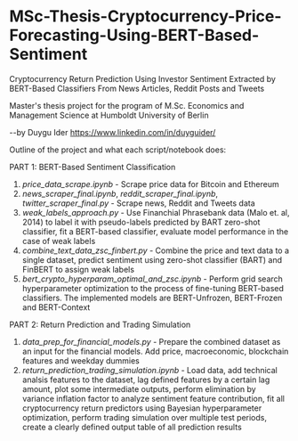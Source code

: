 # MSc-Thesis-Cryptocurrency-Price-Forecasting-Using-BERT-Based-Sentiment

Cryptocurrency Return Prediction Using Investor Sentiment Extracted by BERT-Based Classifiers From News Articles, Reddit Posts and Tweets

Master's thesis project for the program of M.Sc. Economics and Management Science at Humboldt University of Berlin

--by Duygu Ider   https://www.linkedin.com/in/duyguider/

Outline of the project and what each script/notebook does:

PART 1: BERT-Based Sentiment Classification
1. _price_data_scrape.ipynb_ - Scrape price data for Bitcoin and Ethereum
2. _news_scraper_final.ipynb_, _reddit_scraper_final.ipynb_, _twitter_scraper_final.py_ - Scrape news, Reddit and Tweets data
3. _weak_labels_approach.py_ - Use Financhial Phrasebank data (Malo et. al, 2014) to label it with pseudo-labels predicted by BART zero-shot classifier, fit a BERT-based classifier, evaluate model performance in the case of weak labels
4. _combine_text_data_zsc_finbert.py_ - Combine the price and text data to a single dataset, predict sentiment using zero-shot classifier (BART) and FinBERT to assign weak labels
5. _bert_crypto_hyperparam_optimal_and_zsc.ipynb_ - Perform grid search hyperparameter optimization to the process of fine-tuning BERT-based classifiers. The implemented models are BERT-Unfrozen, BERT-Frozen and BERT-Context

PART 2: Return Prediction and Trading Simulation
1. _data_prep_for_financial_models.py_ - Prepare the combined dataset as an input for the financial models. Add price, macroeconomic, blockchain features and weekday dummies
2. _return_prediction_trading_simulation.ipynb_ - Load data, add technical analsis features to the dataset, lag defined features by a certain lag amount, plot some intermediate outputs, perform elimination by variance inflation factor to analyze sentiment feature contribution, fit all cryptocurrency return predictors using Bayesian hyperparameter optimization, perform trading simulation over multiple test periods, create a clearly defined output table of all prediction results

